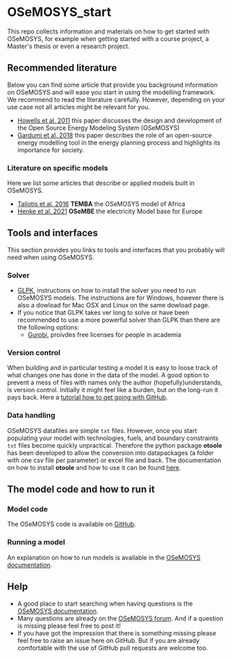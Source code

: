 # OSeMOSYS_start
This repo collects information and materials on how to get started with OSeMOSYS, for example when getting started with a course project, a Master's thesis or even a research project.

## Recommended literature
Below you can find some article that provide you background information on OSeMOSYS and will ease you start in using the modelling framework. We recommend to read the literature carefully. However, depending on your use case not all articles might be relevant for you.
- [Howells et al. 2011](https://doi.org/10.1016/j.enpol.2011.06.033) this paper discusses the design and development of the Open Source Energy Modeling System (OSeMOSYS)
- [Gardumi et al. 2018](https://doi.org/10.1016/j.esr.2018.03.005) this paper describes the role of an open-source energy modelling tool in the energy planning process and highlights its importance for society.
### Literature on specific models
Here we list some articles that describe or applied models built in OSeMOSYS.
- [Taliotis et al. 2016](https://doi.org/10.1016/j.esd.2015.12.001) **TEMBA** the OSeMOSYS model of Africa
- [Henke et al. 2021](https://doi.org/10.1016/j.energy.2021.121973) **OSeMBE** the electricity Model base for Europe

## Tools and interfaces
This section provides you links to tools and interfaces that you probably will need when using OSeMOSYS.
### Solver
- [GLPK](http://www.osemosys.org/uploads/1/8/5/0/18504136/glpk_installation_guide_for_windows10_-_201702.pdf), instructions on how to install the solver you need to run OSeMOSYS models. The instructions are for Windows, however there is also a dowload for Mac OSX and Linux on the same dowload page.
- If you notice that GLPK takes ver long to solve or have been recommended to use a more powerful solver than GLPK than there are the following options:
  - [Gurobi](https://www.gurobi.com/), proivdes free licenses for people in academia
### Version control
When building and in particular testing a model it is easy to loose track of what changes one has done in the data of the model. A good option to prevent a mess of files with names only the author (hopefully)understands, is version control. Initially it might feel like a burden, but on the long-run it pays back. Here a [tutorial how to get going with GitHub](https://coderefinery.github.io/git-intro/).
### Data handling
OSeMOSYS datafiles are simple `txt` files. However, once you start populating your model with technologies, fuels, and boundary constraints `txt` files become quickly unpractical. Therefore the python package **otoole** has been developed to allow the conversion into datapackages (a folder with one csv file per parameter) or excel file and back.
The documentation on how to install **otoole** and how to use it can be found [here](https://otoole.readthedocs.io/en/latest/).

## The model code and how to run it
### Model code
The OSeMOSYS code is available on [GitHub](https://github.com/OSeMOSYS/OSeMOSYS_GNU_MathProg/tree/master/src).
### Running a model
An explanation on how to run models is available in the [OSeMOSYS documentation](https://osemosys.readthedocs.io/en/latest/manual/Create%20a%20model%20in%20OSeMOSYS.html#how-to-run-osemosys-using-a-macos-operating-system).

## Help
- A good place to start searching when having questions is the [OSeMOSYS documentation](https://osemosys.readthedocs.io/en/latest/index.html).
- Many questions are already on the [OSeMOSYS forum](https://groups.google.com/g/osemosys). And if a question is missing please feel free to post it!
- If you have got the impression that there is something missing please feel free to raise an issue here on GitHub. But if you are already comfortable with the use of GitHub pull requests are welcome too.